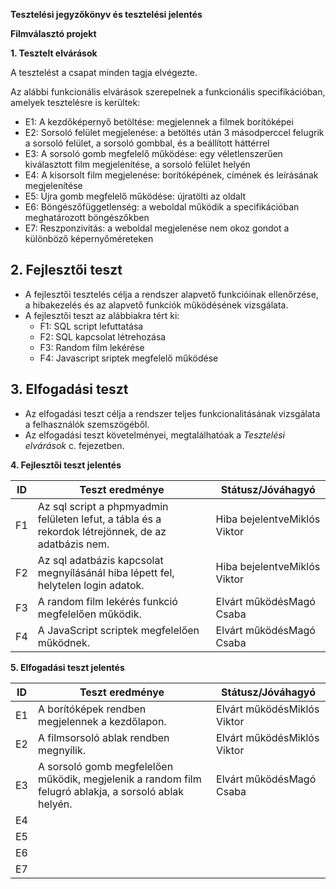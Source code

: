**Tesztelési jegyzőkönyv és tesztelési jelentés**

**Filmválasztó projekt**

**1. Tesztelt elvárások**

A tesztelést a csapat minden tagja elvégezte.

Az alábbi funkcionális elvárások szerepelnek a funkcionális specifikációban, amelyek tesztelésre is kerültek:

- E1: A kezdőképernyő betöltése: megjelennek a filmek borítóképei
- E2: Sorsoló felület megjelenése: a betöltés után 3 másodperccel felugrik a sorsoló felület, a sorsoló gombbal, és a beállított háttérrel
- E3: A sorsoló gomb megfelelő működése: egy véletlenszerűen kiválasztott film megjelenítése, a sorsoló felület helyén
- E4: A kisorsolt film megjelenése: borítóképének, címének és leírásának megjelenítése
- E5: Újra gomb megfelelő működése: újratölti az oldalt
- E6: Böngészőfüggetlenség: a weboldal működik a specifikációban meghatározott böngészőkben
- E7: Reszponzivitás: a weboldal megjelenése nem okoz gondot a különböző képernyőméreteken

## **2. Fejlesztői teszt**

- A fejlesztői tesztelés célja a rendszer alapvető funkcióinak ellenőrzése, a hibakezelés és az alapvető funkciók működésének vizsgálata.
- A fejlesztői teszt az alábbiakra tért ki:
  - F1: SQL script lefuttatása
  - F2: SQL kapcsolat létrehozása
  - F3: Random film lekérése
  - F4: Javascript sriptek megfelelő működése



## **3. Elfogadási teszt**

- Az elfogadási teszt célja a rendszer teljes funkcionalitásának vizsgálata a felhasználók szemszögéből.
- Az elfogadási teszt követelményei, megtalálhatóak a _Tesztelési elvárások_ c. fejezetben.

**4. Fejlesztői teszt jelentés**

| **ID** | **Teszt eredménye** | **Státusz/Jóváhagyó** |
| --- | --- | --- |
| F1 | Az sql script a phpmyadmin felületen lefut, a tábla és a rekordok létrejönnek, de az adatbázis nem. | Hiba bejelentveMiklós Viktor |
| F2 | Az sql adatbázis kapcsolat megnyílásánál hiba lépett fel, helytelen login adatok. | Hiba bejelentveMiklós Viktor |
| F3 | A random film lekérés funkció megfelelően működik. | Elvárt működésMagó Csaba |
| F4 | A JavaScript scriptek megfelelően működnek. | Elvárt működésMagó Csaba |











**5. Elfogadási teszt jelentés**

| **ID** | **Teszt eredménye** | **Státusz/Jóváhagyó** |
| --- | --- | --- |
| E1 | A borítóképek rendben megjelennek a kezdőlapon. | Elvárt működésMiklós Viktor |
| E2 | A filmsorsoló ablak rendben megnyílik. | Elvárt működésMiklós Viktor |
| E3 | A sorsoló gomb megfelelően működik, megjelenik a random film felugró ablakja, a sorsoló ablak helyén. | Elvárt működésMagó Csaba |
| E4 |   |   |
| E5 |   |   |
| E6 |   |   |
| E7 |   |   |